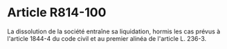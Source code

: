 # Article R814-100

La dissolution de la société entraîne sa liquidation, hormis les cas prévus à l'article 1844-4 du code civil et au premier alinéa de l'article L. 236-3.
